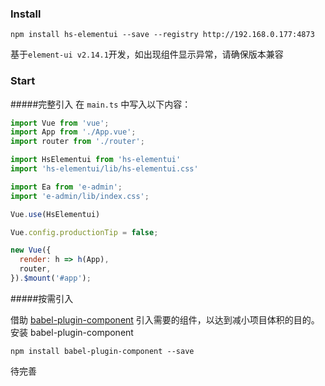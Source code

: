### Install
```npm
npm install hs-elementui --save --registry http://192.168.0.177:4873
```
基于`element-ui v2.14.1`开发，如出现组件显示异常，请确保版本兼容
### Start  
#####完整引入
在 `main.ts` 中写入以下内容：
```javascript
import Vue from 'vue';
import App from './App.vue';
import router from './router';

import HsElementui from 'hs-elementui'
import 'hs-elementui/lib/hs-elementui.css'

import Ea from 'e-admin';
import 'e-admin/lib/index.css';

Vue.use(HsElementui)

Vue.config.productionTip = false;

new Vue({
  render: h => h(App),
  router,
}).$mount('#app');
```
#####按需引入

借助 [babel-plugin-component](https://github.com/ElementUI/babel-plugin-component) 引入需要的组件，以达到减小项目体积的目的。
安装 babel-plugin-component
```npm
npm install babel-plugin-component --save
```
待完善


